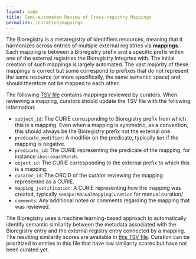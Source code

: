 ```yaml
---
layout: page
title: Semi-automated Review of Cross-registry Mappings
permalink: /curation/mappings
---
```


The Bioregistry is a metaregistry of identifiers resources, meaning that it
harmonizes across entries of multiple external registries via **mappings**. Each
mapping is between a Bioregistry prefix and a specific prefix within one of the
external registries the Bioregistry integrtes with. The initial creation of such
mappings is largely automated. The vast majority of these mappings is correct
but some correspond to prefixes that do not represent the same resource (or more
specifically, the same semantic space) and should therefore not be mapped to
each other.

The following
[TSV file](https://github.com/biopragmatics/bioregistry/blob/main/src/bioregistry/data/curated_mappings.tsv)
contains mappings reviewed by curators. When reviewing a mapping, curators
should update the TSV file with the following information:

- `subject_id`: The CURIE corresponding to Bioregistry prefix from which this is a mapping. Even when a mapping is symmetric, as a convention, this should always be the Bioregistry prefix not the external one.
- `predicate_modifier`: A modifier on the predicate, typically `Not` if the mapping is negative.
- `predicate_id`: The CURIE representing the predicate of the mapping, for instance `skos:exactMatch`.
- `object_id`: The CURIE corresponding to the external prefix to which this is a mapping.
- `curator_id`: The ORCID of the curator reviewing the mapping represented as a CURIE.
- `mapping_justification`: A CURIE representing how the mapping was created, typically `semapv:ManualMappingCuration` for manual curation/
- `comments`: Any additional notes or comments regarding the mapping that was
  reviewed.

The Bioregistry uses a machine learning-based approach to automatically identify
semantic similarity between the metadata associated with the Bioregistry entry
and the external registry entry connected by a mapping. The resulting similarity
scores are available in
[this TSV file](https://github.com/biopragmatics/bioregistry/blob/main/exports/analyses/mapping_checking/mapping_embedding_similarities.tsv).
Curation can be prioritized to entries in this file that have low similarity
scores but have not been curated yet.
